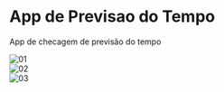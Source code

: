 # App de Previsao do Tempo

 App de checagem de previsão do tempo

 ![01](https://github.com/Luizrdsx/App-Previsao-do-Tempo/assets/123018930/47f18330-3469-40f3-9194-fe5f3cf41061)<br>
![02](https://github.com/Luizrdsx/App-Previsao-do-Tempo/assets/123018930/f0d64fd4-bd73-4a3c-8310-5a8e6a81bf40)<br>
![03](https://github.com/Luizrdsx/App-Previsao-do-Tempo/assets/123018930/94694803-d528-425f-aee7-996d5fe78bdb)



